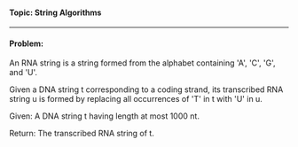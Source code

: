 #### Topic: String Algorithms  
---  
#### Problem:
     
An RNA string is a string formed from the alphabet containing 'A', 'C', 'G', and 'U'.

Given a DNA string t corresponding to a coding strand, its transcribed RNA string u is formed by replacing all occurrences of 'T' in t with 'U' in u.

Given: A DNA string t having length at most 1000 nt.

Return: The transcribed RNA string of t.